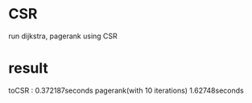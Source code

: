 # CSR
run dijkstra, pagerank using CSR

# result
<ego-Facebook>
  toCSR : 0.372187seconds
  pagerank(with 10 iterations) 1.62748seconds
